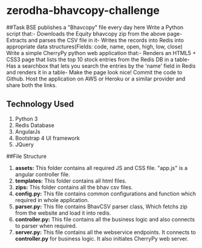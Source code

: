 # zerodha-bhavcopy-challenge

##Task
BSE publishes a "Bhavcopy" file every day here Write a Python script that:- Downloads the Equity bhavcopy zip from the above page- Extracts and parses the CSV file in it- Writes the records into Redis into appropriate data structures(Fields: code, name, open, high, low, close) Write a simple CherryPy python web application that:- Renders an HTML5 + CSS3 page that lists the top 10 stock entries from the Redis DB in a table- Has a searchbox that lets you search the entries by the 'name' field in Redis and renders it in a table- Make the page look nice! Commit the code to Github. Host the application on AWS or Heroku or a similar provider and share both the links.

## Technology Used
1. Python 3
2. Redis Database
3. AngularJs
4. Bootstrap 4 UI framework
5. JQuery

##File Structure
1. **assets:** This folder contains all required JS and CSS file. "app.js" is a angular controller file.
2. **templates:** This folder contains all html files.
3. **zips:** This folder contains all the bhav csv files.
4. **config.py:** This file contains common configurations and function which required in whole application.
4. **parser.py:** This file contains BhavCSV parser class, Which fetchs zip from the website and load it into redis.
5. **controller.py:** This file contains all the business logic and also connects to parser when required.
4. **server.py:** This file contains all the webservice endpoints. It connects to **controller.py** for business logic. 
It also initiates CherryPy web server.

